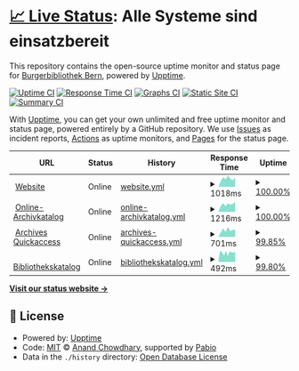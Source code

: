 # [📈 Live Status](https://burgerbibliothek.github.io/upptime): <!--live status--> **Alle Systeme sind einsatzbereit**

This repository contains the open-source uptime monitor and status page for [Burgerbibliothek Bern](https://www.burgerbib.ch), powered by [Upptime](https://github.com/upptime/upptime).

[![Uptime CI](https://github.com/burgerbibliothek/upptime/workflows/Uptime%20CI/badge.svg)](https://github.com/burgerbibliothek/upptime/actions?query=workflow%3A%22Uptime+CI%22)
[![Response Time CI](https://github.com/burgerbibliothek/upptime/workflows/Response%20Time%20CI/badge.svg)](https://github.com/burgerbibliothek/upptime/actions?query=workflow%3A%22Response+Time+CI%22)
[![Graphs CI](https://github.com/burgerbibliothek/upptime/workflows/Graphs%20CI/badge.svg)](https://github.com/burgerbibliothek/upptime/actions?query=workflow%3A%22Graphs+CI%22)
[![Static Site CI](https://github.com/burgerbibliothek/upptime/workflows/Static%20Site%20CI/badge.svg)](https://github.com/burgerbibliothek/upptime/actions?query=workflow%3A%22Static+Site+CI%22)
[![Summary CI](https://github.com/burgerbibliothek/upptime/workflows/Summary%20CI/badge.svg)](https://github.com/burgerbibliothek/upptime/actions?query=workflow%3A%22Summary+CI%22)

With [Upptime](https://upptime.js.org), you can get your own unlimited and free uptime monitor and status page, powered entirely by a GitHub repository. We use [Issues](https://github.com/burgerbibliothek/upptime/issues) as incident reports, [Actions](https://github.com/burgerbibliothek/upptime/actions) as uptime monitors, and [Pages](https://burgerbibliothek.github.io/upptime) for the status page.

<!--start: status pages-->
<!-- This summary is generated by Upptime (https://github.com/upptime/upptime) -->
<!-- Do not edit this manually, your changes will be overwritten -->
<!-- prettier-ignore -->
| URL | Status | History | Response Time | Uptime |
| --- | ------ | ------- | ------------- | ------ |
| <img alt="" src="https://icons.duckduckgo.com/ip3/www.burgerbib.ch.ico" height="13"> [Website](https://www.burgerbib.ch) | Online | [website.yml](https://github.com/burgerbibliothek/upptime/commits/HEAD/history/website.yml) | <details><summary><img alt="Response time graph" src="./graphs/website/response-time-week.png" height="20"> 1018ms</summary><br><a href="https://status.burgerbib.ch/history/website"><img alt="Response time 969" src="https://img.shields.io/endpoint?url=https%3A%2F%2Fraw.githubusercontent.com%2Fburgerbibliothek%2Fupptime%2FHEAD%2Fapi%2Fwebsite%2Fresponse-time.json"></a><br><a href="https://status.burgerbib.ch/history/website"><img alt="24-hour response time 1147" src="https://img.shields.io/endpoint?url=https%3A%2F%2Fraw.githubusercontent.com%2Fburgerbibliothek%2Fupptime%2FHEAD%2Fapi%2Fwebsite%2Fresponse-time-day.json"></a><br><a href="https://status.burgerbib.ch/history/website"><img alt="7-day response time 1018" src="https://img.shields.io/endpoint?url=https%3A%2F%2Fraw.githubusercontent.com%2Fburgerbibliothek%2Fupptime%2FHEAD%2Fapi%2Fwebsite%2Fresponse-time-week.json"></a><br><a href="https://status.burgerbib.ch/history/website"><img alt="30-day response time 967" src="https://img.shields.io/endpoint?url=https%3A%2F%2Fraw.githubusercontent.com%2Fburgerbibliothek%2Fupptime%2FHEAD%2Fapi%2Fwebsite%2Fresponse-time-month.json"></a><br><a href="https://status.burgerbib.ch/history/website"><img alt="1-year response time 969" src="https://img.shields.io/endpoint?url=https%3A%2F%2Fraw.githubusercontent.com%2Fburgerbibliothek%2Fupptime%2FHEAD%2Fapi%2Fwebsite%2Fresponse-time-year.json"></a></details> | <details><summary><a href="https://status.burgerbib.ch/history/website">100.00%</a></summary><a href="https://status.burgerbib.ch/history/website"><img alt="All-time uptime 99.98%" src="https://img.shields.io/endpoint?url=https%3A%2F%2Fraw.githubusercontent.com%2Fburgerbibliothek%2Fupptime%2FHEAD%2Fapi%2Fwebsite%2Fuptime.json"></a><br><a href="https://status.burgerbib.ch/history/website"><img alt="24-hour uptime 100.00%" src="https://img.shields.io/endpoint?url=https%3A%2F%2Fraw.githubusercontent.com%2Fburgerbibliothek%2Fupptime%2FHEAD%2Fapi%2Fwebsite%2Fuptime-day.json"></a><br><a href="https://status.burgerbib.ch/history/website"><img alt="7-day uptime 100.00%" src="https://img.shields.io/endpoint?url=https%3A%2F%2Fraw.githubusercontent.com%2Fburgerbibliothek%2Fupptime%2FHEAD%2Fapi%2Fwebsite%2Fuptime-week.json"></a><br><a href="https://status.burgerbib.ch/history/website"><img alt="30-day uptime 100.00%" src="https://img.shields.io/endpoint?url=https%3A%2F%2Fraw.githubusercontent.com%2Fburgerbibliothek%2Fupptime%2FHEAD%2Fapi%2Fwebsite%2Fuptime-month.json"></a><br><a href="https://status.burgerbib.ch/history/website"><img alt="1-year uptime 99.98%" src="https://img.shields.io/endpoint?url=https%3A%2F%2Fraw.githubusercontent.com%2Fburgerbibliothek%2Fupptime%2FHEAD%2Fapi%2Fwebsite%2Fuptime-year.json"></a></details>
| <img alt="" src="https://icons.duckduckgo.com/ip3/katalog.burgerbib.ch.ico" height="13"> [Online-Archivkatalog](https://katalog.burgerbib.ch/detail.aspx?ID=129129) | Online | [online-archivkatalog.yml](https://github.com/burgerbibliothek/upptime/commits/HEAD/history/online-archivkatalog.yml) | <details><summary><img alt="Response time graph" src="./graphs/online-archivkatalog/response-time-week.png" height="20"> 1216ms</summary><br><a href="https://status.burgerbib.ch/history/online-archivkatalog"><img alt="Response time 1788" src="https://img.shields.io/endpoint?url=https%3A%2F%2Fraw.githubusercontent.com%2Fburgerbibliothek%2Fupptime%2FHEAD%2Fapi%2Fonline-archivkatalog%2Fresponse-time.json"></a><br><a href="https://status.burgerbib.ch/history/online-archivkatalog"><img alt="24-hour response time 1608" src="https://img.shields.io/endpoint?url=https%3A%2F%2Fraw.githubusercontent.com%2Fburgerbibliothek%2Fupptime%2FHEAD%2Fapi%2Fonline-archivkatalog%2Fresponse-time-day.json"></a><br><a href="https://status.burgerbib.ch/history/online-archivkatalog"><img alt="7-day response time 1216" src="https://img.shields.io/endpoint?url=https%3A%2F%2Fraw.githubusercontent.com%2Fburgerbibliothek%2Fupptime%2FHEAD%2Fapi%2Fonline-archivkatalog%2Fresponse-time-week.json"></a><br><a href="https://status.burgerbib.ch/history/online-archivkatalog"><img alt="30-day response time 1629" src="https://img.shields.io/endpoint?url=https%3A%2F%2Fraw.githubusercontent.com%2Fburgerbibliothek%2Fupptime%2FHEAD%2Fapi%2Fonline-archivkatalog%2Fresponse-time-month.json"></a><br><a href="https://status.burgerbib.ch/history/online-archivkatalog"><img alt="1-year response time 1788" src="https://img.shields.io/endpoint?url=https%3A%2F%2Fraw.githubusercontent.com%2Fburgerbibliothek%2Fupptime%2FHEAD%2Fapi%2Fonline-archivkatalog%2Fresponse-time-year.json"></a></details> | <details><summary><a href="https://status.burgerbib.ch/history/online-archivkatalog">100.00%</a></summary><a href="https://status.burgerbib.ch/history/online-archivkatalog"><img alt="All-time uptime 99.91%" src="https://img.shields.io/endpoint?url=https%3A%2F%2Fraw.githubusercontent.com%2Fburgerbibliothek%2Fupptime%2FHEAD%2Fapi%2Fonline-archivkatalog%2Fuptime.json"></a><br><a href="https://status.burgerbib.ch/history/online-archivkatalog"><img alt="24-hour uptime 100.00%" src="https://img.shields.io/endpoint?url=https%3A%2F%2Fraw.githubusercontent.com%2Fburgerbibliothek%2Fupptime%2FHEAD%2Fapi%2Fonline-archivkatalog%2Fuptime-day.json"></a><br><a href="https://status.burgerbib.ch/history/online-archivkatalog"><img alt="7-day uptime 100.00%" src="https://img.shields.io/endpoint?url=https%3A%2F%2Fraw.githubusercontent.com%2Fburgerbibliothek%2Fupptime%2FHEAD%2Fapi%2Fonline-archivkatalog%2Fuptime-week.json"></a><br><a href="https://status.burgerbib.ch/history/online-archivkatalog"><img alt="30-day uptime 99.91%" src="https://img.shields.io/endpoint?url=https%3A%2F%2Fraw.githubusercontent.com%2Fburgerbibliothek%2Fupptime%2FHEAD%2Fapi%2Fonline-archivkatalog%2Fuptime-month.json"></a><br><a href="https://status.burgerbib.ch/history/online-archivkatalog"><img alt="1-year uptime 99.91%" src="https://img.shields.io/endpoint?url=https%3A%2F%2Fraw.githubusercontent.com%2Fburgerbibliothek%2Fupptime%2FHEAD%2Fapi%2Fonline-archivkatalog%2Fuptime-year.json"></a></details>
| <img alt="" src="https://icons.duckduckgo.com/ip3/www.archives-quickaccess.ch.ico" height="13"> [Archives Quickaccess](https://www.archives-quickaccess.ch/bbb) | Online | [archives-quickaccess.yml](https://github.com/burgerbibliothek/upptime/commits/HEAD/history/archives-quickaccess.yml) | <details><summary><img alt="Response time graph" src="./graphs/archives-quickaccess/response-time-week.png" height="20"> 701ms</summary><br><a href="https://status.burgerbib.ch/history/archives-quickaccess"><img alt="Response time 1004" src="https://img.shields.io/endpoint?url=https%3A%2F%2Fraw.githubusercontent.com%2Fburgerbibliothek%2Fupptime%2FHEAD%2Fapi%2Farchives-quickaccess%2Fresponse-time.json"></a><br><a href="https://status.burgerbib.ch/history/archives-quickaccess"><img alt="24-hour response time 695" src="https://img.shields.io/endpoint?url=https%3A%2F%2Fraw.githubusercontent.com%2Fburgerbibliothek%2Fupptime%2FHEAD%2Fapi%2Farchives-quickaccess%2Fresponse-time-day.json"></a><br><a href="https://status.burgerbib.ch/history/archives-quickaccess"><img alt="7-day response time 701" src="https://img.shields.io/endpoint?url=https%3A%2F%2Fraw.githubusercontent.com%2Fburgerbibliothek%2Fupptime%2FHEAD%2Fapi%2Farchives-quickaccess%2Fresponse-time-week.json"></a><br><a href="https://status.burgerbib.ch/history/archives-quickaccess"><img alt="30-day response time 739" src="https://img.shields.io/endpoint?url=https%3A%2F%2Fraw.githubusercontent.com%2Fburgerbibliothek%2Fupptime%2FHEAD%2Fapi%2Farchives-quickaccess%2Fresponse-time-month.json"></a><br><a href="https://status.burgerbib.ch/history/archives-quickaccess"><img alt="1-year response time 1004" src="https://img.shields.io/endpoint?url=https%3A%2F%2Fraw.githubusercontent.com%2Fburgerbibliothek%2Fupptime%2FHEAD%2Fapi%2Farchives-quickaccess%2Fresponse-time-year.json"></a></details> | <details><summary><a href="https://status.burgerbib.ch/history/archives-quickaccess">99.85%</a></summary><a href="https://status.burgerbib.ch/history/archives-quickaccess"><img alt="All-time uptime 99.91%" src="https://img.shields.io/endpoint?url=https%3A%2F%2Fraw.githubusercontent.com%2Fburgerbibliothek%2Fupptime%2FHEAD%2Fapi%2Farchives-quickaccess%2Fuptime.json"></a><br><a href="https://status.burgerbib.ch/history/archives-quickaccess"><img alt="24-hour uptime 99.14%" src="https://img.shields.io/endpoint?url=https%3A%2F%2Fraw.githubusercontent.com%2Fburgerbibliothek%2Fupptime%2FHEAD%2Fapi%2Farchives-quickaccess%2Fuptime-day.json"></a><br><a href="https://status.burgerbib.ch/history/archives-quickaccess"><img alt="7-day uptime 99.85%" src="https://img.shields.io/endpoint?url=https%3A%2F%2Fraw.githubusercontent.com%2Fburgerbibliothek%2Fupptime%2FHEAD%2Fapi%2Farchives-quickaccess%2Fuptime-week.json"></a><br><a href="https://status.burgerbib.ch/history/archives-quickaccess"><img alt="30-day uptime 99.97%" src="https://img.shields.io/endpoint?url=https%3A%2F%2Fraw.githubusercontent.com%2Fburgerbibliothek%2Fupptime%2FHEAD%2Fapi%2Farchives-quickaccess%2Fuptime-month.json"></a><br><a href="https://status.burgerbib.ch/history/archives-quickaccess"><img alt="1-year uptime 99.91%" src="https://img.shields.io/endpoint?url=https%3A%2F%2Fraw.githubusercontent.com%2Fburgerbibliothek%2Fupptime%2FHEAD%2Fapi%2Farchives-quickaccess%2Fuptime-year.json"></a></details>
| <img alt="" src="https://icons.duckduckgo.com/ip3/slsp-bsb.primo.exlibrisgroup.com.ico" height="13"> [Bibliothekskatalog](https://slsp-bsb.primo.exlibrisgroup.com/discovery/search?vid=41SLSP_RBE:VU1) | Online | [bibliothekskatalog.yml](https://github.com/burgerbibliothek/upptime/commits/HEAD/history/bibliothekskatalog.yml) | <details><summary><img alt="Response time graph" src="./graphs/bibliothekskatalog/response-time-week.png" height="20"> 492ms</summary><br><a href="https://status.burgerbib.ch/history/bibliothekskatalog"><img alt="Response time 584" src="https://img.shields.io/endpoint?url=https%3A%2F%2Fraw.githubusercontent.com%2Fburgerbibliothek%2Fupptime%2FHEAD%2Fapi%2Fbibliothekskatalog%2Fresponse-time.json"></a><br><a href="https://status.burgerbib.ch/history/bibliothekskatalog"><img alt="24-hour response time 556" src="https://img.shields.io/endpoint?url=https%3A%2F%2Fraw.githubusercontent.com%2Fburgerbibliothek%2Fupptime%2FHEAD%2Fapi%2Fbibliothekskatalog%2Fresponse-time-day.json"></a><br><a href="https://status.burgerbib.ch/history/bibliothekskatalog"><img alt="7-day response time 492" src="https://img.shields.io/endpoint?url=https%3A%2F%2Fraw.githubusercontent.com%2Fburgerbibliothek%2Fupptime%2FHEAD%2Fapi%2Fbibliothekskatalog%2Fresponse-time-week.json"></a><br><a href="https://status.burgerbib.ch/history/bibliothekskatalog"><img alt="30-day response time 703" src="https://img.shields.io/endpoint?url=https%3A%2F%2Fraw.githubusercontent.com%2Fburgerbibliothek%2Fupptime%2FHEAD%2Fapi%2Fbibliothekskatalog%2Fresponse-time-month.json"></a><br><a href="https://status.burgerbib.ch/history/bibliothekskatalog"><img alt="1-year response time 584" src="https://img.shields.io/endpoint?url=https%3A%2F%2Fraw.githubusercontent.com%2Fburgerbibliothek%2Fupptime%2FHEAD%2Fapi%2Fbibliothekskatalog%2Fresponse-time-year.json"></a></details> | <details><summary><a href="https://status.burgerbib.ch/history/bibliothekskatalog">99.80%</a></summary><a href="https://status.burgerbib.ch/history/bibliothekskatalog"><img alt="All-time uptime 99.99%" src="https://img.shields.io/endpoint?url=https%3A%2F%2Fraw.githubusercontent.com%2Fburgerbibliothek%2Fupptime%2FHEAD%2Fapi%2Fbibliothekskatalog%2Fuptime.json"></a><br><a href="https://status.burgerbib.ch/history/bibliothekskatalog"><img alt="24-hour uptime 100.00%" src="https://img.shields.io/endpoint?url=https%3A%2F%2Fraw.githubusercontent.com%2Fburgerbibliothek%2Fupptime%2FHEAD%2Fapi%2Fbibliothekskatalog%2Fuptime-day.json"></a><br><a href="https://status.burgerbib.ch/history/bibliothekskatalog"><img alt="7-day uptime 99.80%" src="https://img.shields.io/endpoint?url=https%3A%2F%2Fraw.githubusercontent.com%2Fburgerbibliothek%2Fupptime%2FHEAD%2Fapi%2Fbibliothekskatalog%2Fuptime-week.json"></a><br><a href="https://status.burgerbib.ch/history/bibliothekskatalog"><img alt="30-day uptime 99.95%" src="https://img.shields.io/endpoint?url=https%3A%2F%2Fraw.githubusercontent.com%2Fburgerbibliothek%2Fupptime%2FHEAD%2Fapi%2Fbibliothekskatalog%2Fuptime-month.json"></a><br><a href="https://status.burgerbib.ch/history/bibliothekskatalog"><img alt="1-year uptime 99.99%" src="https://img.shields.io/endpoint?url=https%3A%2F%2Fraw.githubusercontent.com%2Fburgerbibliothek%2Fupptime%2FHEAD%2Fapi%2Fbibliothekskatalog%2Fuptime-year.json"></a></details>

<!--end: status pages-->

[**Visit our status website →**](https://burgerbibliothek.github.io/upptime)

## 📄 License

- Powered by: [Upptime](https://github.com/upptime/upptime)
- Code: [MIT](./LICENSE) © [Anand Chowdhary](https://anandchowdhary.com), supported by [Pabio](https://pabio.com)
- Data in the `./history` directory: [Open Database License](https://opendatacommons.org/licenses/odbl/1-0/)
